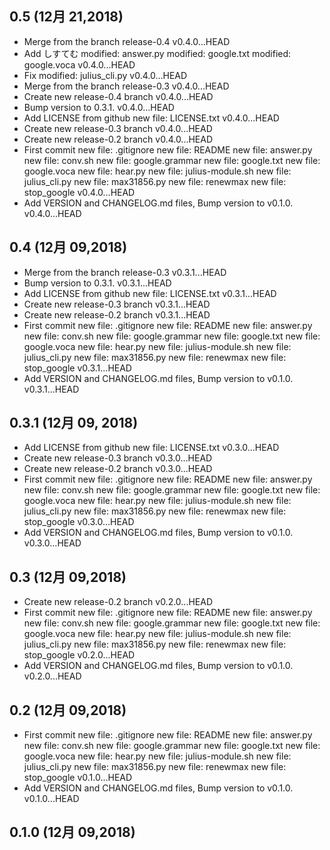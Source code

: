 ## 0.5 (12月 21,2018)
  - Merge from the branch release-0.4  v0.4.0...HEAD
  - Add しすてむ 	modified:   answer.py 	modified:   google.txt 	modified:   google.voca  v0.4.0...HEAD
  - Fix 	modified:   julius_cli.py  v0.4.0...HEAD
  - Merge from the branch release-0.3  v0.4.0...HEAD
  - Create new release-0.4 branch  v0.4.0...HEAD
  - Bump version to 0.3.1.  v0.4.0...HEAD
  - Add LICENSE from github 	new file:   LICENSE.txt  v0.4.0...HEAD
  - Create new release-0.3 branch  v0.4.0...HEAD
  - Create new release-0.2 branch  v0.4.0...HEAD
  - First commit 	new file:   .gitignore 	new file:   README 	new file:   answer.py 	new file:   conv.sh 	new file:   google.grammar 	new file:   google.txt 	new file:   google.voca 	new file:   hear.py 	new file:   julius-module.sh 	new file:   julius_cli.py 	new file:   max31856.py 	new file:   renewmax 	new file:   stop_google  v0.4.0...HEAD
  - Add VERSION and CHANGELOG.md files, Bump version to v0.1.0.  v0.4.0...HEAD

## 0.4 (12月 09,2018)
  - Merge from the branch release-0.3  v0.3.1...HEAD
  - Bump version to 0.3.1.  v0.3.1...HEAD
  - Add LICENSE from github 	new file:   LICENSE.txt  v0.3.1...HEAD
  - Create new release-0.3 branch  v0.3.1...HEAD
  - Create new release-0.2 branch  v0.3.1...HEAD
  - First commit 	new file:   .gitignore 	new file:   README 	new file:   answer.py 	new file:   conv.sh 	new file:   google.grammar 	new file:   google.txt 	new file:   google.voca 	new file:   hear.py 	new file:   julius-module.sh 	new file:   julius_cli.py 	new file:   max31856.py 	new file:   renewmax 	new file:   stop_google  v0.3.1...HEAD
  - Add VERSION and CHANGELOG.md files, Bump version to v0.1.0.  v0.3.1...HEAD

## 0.3.1 (12月 09, 2018)
  - Add LICENSE from github 	new file:   LICENSE.txt  v0.3.0...HEAD
  - Create new release-0.3 branch  v0.3.0...HEAD
  - Create new release-0.2 branch  v0.3.0...HEAD
  - First commit 	new file:   .gitignore 	new file:   README 	new file:   answer.py 	new file:   conv.sh 	new file:   google.grammar 	new file:   google.txt 	new file:   google.voca 	new file:   hear.py 	new file:   julius-module.sh 	new file:   julius_cli.py 	new file:   max31856.py 	new file:   renewmax 	new file:   stop_google  v0.3.0...HEAD
  - Add VERSION and CHANGELOG.md files, Bump version to v0.1.0.  v0.3.0...HEAD

## 0.3 (12月 09,2018)
  - Create new release-0.2 branch  v0.2.0...HEAD
  - First commit 	new file:   .gitignore 	new file:   README 	new file:   answer.py 	new file:   conv.sh 	new file:   google.grammar 	new file:   google.txt 	new file:   google.voca 	new file:   hear.py 	new file:   julius-module.sh 	new file:   julius_cli.py 	new file:   max31856.py 	new file:   renewmax 	new file:   stop_google  v0.2.0...HEAD
  - Add VERSION and CHANGELOG.md files, Bump version to v0.1.0.  v0.2.0...HEAD

## 0.2 (12月 09,2018)
  - First commit 	new file:   .gitignore 	new file:   README 	new file:   answer.py 	new file:   conv.sh 	new file:   google.grammar 	new file:   google.txt 	new file:   google.voca 	new file:   hear.py 	new file:   julius-module.sh 	new file:   julius_cli.py 	new file:   max31856.py 	new file:   renewmax 	new file:   stop_google  v0.1.0...HEAD
  - Add VERSION and CHANGELOG.md files, Bump version to v0.1.0.  v0.1.0...HEAD

## 0.1.0 (12月 09,2018)



